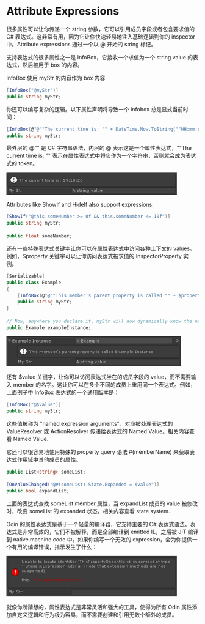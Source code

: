 # Attribute Expressions

很多属性可以让你传递一个 string 参数，它可以引用成员字段或者包含要求值的 C# 表达式。这非常有用，因为它让你快速轻易地注入基础逻辑到你的 inspector 中。Attribute expressions 通过一个以 @ 开始的 string 标记。 

支持表达式的很多属性之一是 InfoBox，它接收一个求值为一个 string value 的表达式，然后被用于 box 的内容。

InfoBox 使用 myStr 的内容作为 box 内容

```C#
[InfoBox("@myStr")]
public string myStr;
```

你还可以编写复杂的逻辑。以下属性声明将导致一个 infobox 总是显式当前时间：


```C#
[InfoBox(@"@""The current time is: "" + DateTime.Now.ToString(""HH:mm:ss"")")]
public string myStr;
```

最外层的 @"" 是 C# 字符串语法，内层的 @ 表示这是一个属性表达式，""The current time is: "" 表示在属性表达式中将它作为一个字符串，否则就会成为表达式的 token。

![attribute-expressions-datetime](Image/attribute-expressions-datetime.png)

Attributes like ShowIf and HideIf also support expressions:

```C#
[ShowIf("@this.someNumber >= 0f && this.someNumber <= 10f")]
public string myStr;

public float someNumber;
```

还有一些特殊表达式关键字让你可以在属性表达式中访问各种上下文的 values。例如，$property 关键字可以让你访问表达式被求值的 InspectorProperty 实例。

```C#
[Serializable]
public class Example
{
	[InfoBox(@"@""This member's parent property is called "" + $property.Parent.NiceName")]
    public string myStr;
}

// Now, anywhere you declare it, myStr will now dynamically know the name of its parent
public Example exampleInstance;
```

![attribute-expressions-property](Image/attribute-expressions-property.png)

还有 $value 关键字，让你可以访问表达式坐在的成员字段的 value，而不需要输入 member 的名字。这让你可以在多个不同的成员上重用同一个表达式。例如，上面例子中 InfoBox 表达式的一个通用版本是：

```C#
[InfoBox("@$value")]
public string myStr;
```

这些值被称为 "named expression arguments"，对应被处理表达式的 ValueResolver 或 ActionResolver 传递给表达式的 Named Value。相关内容查看 Named Value.

它还可以很容易地使用特殊的 property query 语法 #(memberName) 来获取表达式作用域中其他成员的属性。

```C#
public List<string> someList;

[OnValueChanged("@#(someList).State.Expanded = $value")]
public bool expandList;
```

上面的表达式查找 someList member 属性，当 expandList 成员的 value 被修改时，改变 someList 的 expanded 状态。相关内容查看 state system.

Odin 的属性表达式是基于一个轻量的编译器，它支持主要的 C# 表达式语法。表达式是非常高效的，它们不被解释，而是全部编译到 emitted IL，之后被 JIT 编译到 native machine code 中。如果你编写一个无效的 expression，会为你提供一个有用的编译错误，指示发生了什么：

![attribute-expressions-error](Image/attribute-expressions-error.png)

就像你所猜想的，属性表达式是非常灵活和强大的工具，使得为所有 Odin 属性添加自定义逻辑和行为极为容易，而不需要创建和引用无数个额外的成员。

